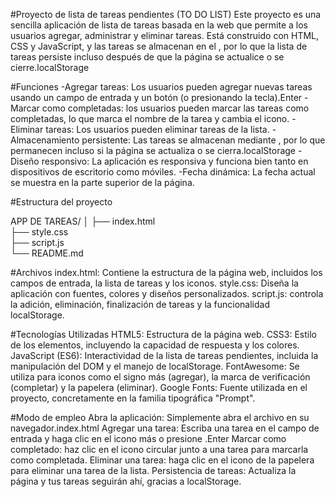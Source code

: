#Proyecto de lista de tareas pendientes (TO DO LIST)
Este proyecto es una sencilla aplicación de lista de tareas basada en la web que permite a los usuarios agregar, administrar y eliminar tareas. Está construido con HTML, CSS y JavaScript, y las tareas se almacenan en el , por lo que la lista de tareas persiste incluso después de que la página se actualice o se cierre.localStorage

#Funciones
-Agregar tareas: Los usuarios pueden agregar nuevas tareas usando un campo de entrada y un botón (o presionando la tecla).Enter
-Marcar como completadas: los usuarios pueden marcar las tareas como completadas, lo que marca el nombre de la tarea y cambia el icono.
-Eliminar tareas: Los usuarios pueden eliminar tareas de la lista.
-Almacenamiento persistente: Las tareas se almacenan mediante , por lo que permanecen incluso si la página se actualiza o se cierra.localStorage
-Diseño responsivo: La aplicación es responsiva y funciona bien tanto en dispositivos de escritorio como móviles.
-Fecha dinámica: La fecha actual se muestra en la parte superior de la página.

#Estructura del proyecto

APP DE TAREAS/
│
├── index.html  
├── style.css  
├── script.js  
└── README.md

#Archivos
index.html: Contiene la estructura de la página web, incluidos los campos de entrada, la lista de tareas y los iconos.
style.css: Diseña la aplicación con fuentes, colores y diseños personalizados.
script.js: controla la adición, eliminación, finalización de tareas y la funcionalidad localStorage.

#Tecnologías Utilizadas
HTML5: Estructura de la página web.
CSS3: Estilo de los elementos, incluyendo la capacidad de respuesta y los colores.
JavaScript (ES6): Interactividad de la lista de tareas pendientes, incluida la manipulación del DOM y el manejo de localStorage.
FontAwesome: Se utiliza para iconos como el signo más (agregar), la marca de verificación (completar) y la papelera (eliminar).
Google Fonts: Fuente utilizada en el proyecto, concretamente en la familia tipográfica "Prompt".

#Modo de empleo
Abra la aplicación: Simplemente abra el archivo en su navegador.index.html
Agregar una tarea: Escriba una tarea en el campo de entrada y haga clic en el icono más o presione .Enter
Marcar como completado: haz clic en el icono circular junto a una tarea para marcarla como completada.
Eliminar una tarea: haga clic en el icono de la papelera para eliminar una tarea de la lista.
Persistencia de tareas: Actualiza la página y tus tareas seguirán ahí, gracias a localStorage.
